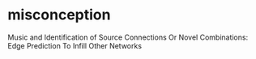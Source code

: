# misconception
Music and Identification of Source Connections Or Novel Combinations: Edge Prediction To Infill Other Networks
